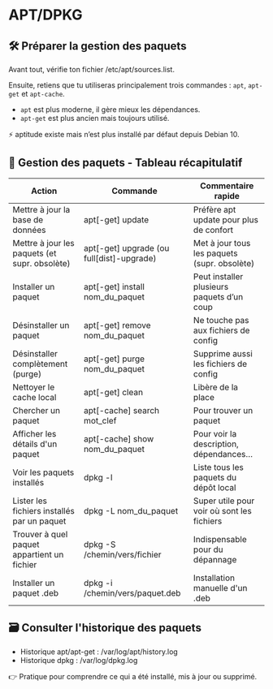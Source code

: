 # APT/DPKG

## **🛠 Préparer la gestion des paquets**

Avant tout, vérifie ton fichier /etc/apt/sources.list.

Ensuite, retiens que tu utiliseras principalement trois commandes : `apt`, `apt-get` et `apt-cache`.

- `apt` est plus moderne, il gère mieux les dépendances.
- `apt-get` est plus ancien mais toujours utilisé.

⚡ aptitude existe mais n’est plus installé par défaut depuis Debian 10.



## **🔄 Gestion des paquets - Tableau récapitulatif**

|     Action                                       |     Commande                              |     Commentaire rapide                          |
|--------------------------------------------------|-------------------------------------------|-------------------------------------------------|
| Mettre à jour la base de données                 | apt[-get] update                          | Préfère apt update pour plus de confort         |
| Mettre à jour les paquets (et supr. obsolète)    | apt[-get] upgrade (ou full[dist]-upgrade) | Met à jour tous les paquets (supr. obsolète)    |
| Installer un paquet                              | apt[-get] install nom_du_paquet           | Peut installer plusieurs paquets d’un coup      |
| Désinstaller un paquet                           | apt[-get] remove nom_du_paquet            | Ne touche pas aux fichiers de config            |
| Désinstaller complètement (purge)                | apt[-get] purge nom_du_paquet             | Supprime aussi les fichiers de config           |
| Nettoyer le cache local                          | apt[-get] clean                           | Libère de la place                              |
| Chercher un paquet                               | apt[-cache] search mot_clef               | Pour trouver un paquet                          |
| Afficher les détails d'un paquet                 | apt[-cache] show nom_du_paquet            | Pour voir la description, dépendances…          |
| Voir les paquets installés                       | dpkg -l                                   | Liste tous les paquets du dépôt local           |
| Lister les fichiers installés par un paquet      | dpkg -L nom_du_paquet                     | Super utile pour voir où sont les fichiers      |
| Trouver à quel paquet appartient un fichier      | dpkg -S /chemin/vers/fichier              | Indispensable pour du dépannage                 |
| Installer un paquet .deb                         | dpkg -i /chemin/vers/paquet.deb           | Installation manuelle d'un .deb                 |

## **🗃️ Consulter l'historique des paquets**

- Historique apt/apt-get : /var/log/apt/history.log
- Historique dpkg : /var/log/dpkg.log

👉 Pratique pour comprendre ce qui a été installé, mis à jour ou supprimé.


